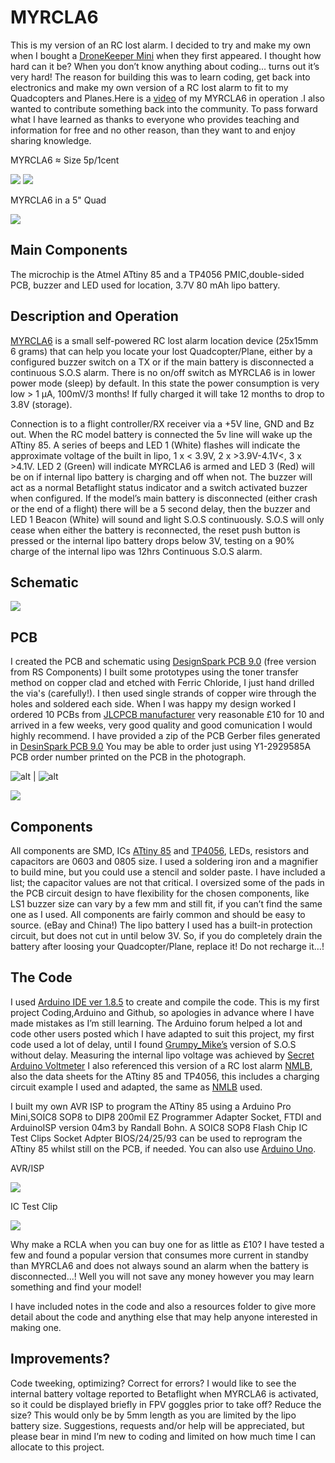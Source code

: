 # MYRCLA6
This is my version of an RC lost alarm.
I decided to try and make my own when I bought a [DroneKeeper Mini](https://www.nichemall.net:11846/index.php?route=product/product&product_id=50) when they first appeared.
I thought how hard can it be? When you don’t know anything about coding… turns out it’s very hard!
The reason for building this was to learn coding, get back into electronics and make my own
version of a RC lost alarm to fit to my Quadcopters and Planes.Here is a [video](https://www.youtube.com/watch?v=A2OlpAuxzVI&feature=youtu.be) of my MYRCLA6 in operation .I also wanted to contribute something back into the community.
To pass forward what I have learned as thanks to everyone who provides teaching and information
for free and no other reason, than they want to and enjoy sharing knowledge.

MYRCLA6 ≈ Size 5p/1cent

![](Images/MRCLA6B600x310.png) ![](Images/MRCLA6F600x257.png)

MYRCLA6 in a 5" Quad

![](Images/MYRCLA6_5_inch_quad.png)

## Main Components

The microchip is the Atmel ATtiny 85 and a TP4056 PMIC,double-sided PCB,
buzzer and LED used for location, 3.7V 80 mAh lipo battery.

## Description and Operation

[MYRCLA6](https://www.youtube.com/watch?v=zmA0Cy9UIdk&feature=youtu.be) is a small self-powered RC lost alarm location device (25x15mm 6 grams)
that can help you locate your lost Quadcopter/Plane, either by a configured buzzer switch
on a TX or if the main battery is disconnected a continuous S.O.S alarm.
There is no on/off switch as MYRCLA6 is in lower power mode (sleep) by default.
In this state the power consumption is very low > 1 µA, 100mV/3 months!
If fully charged it will take 12 months to drop to 3.8V (storage).

Connection is to a flight controller/RX receiver via a +5V line, GND and Bz out.
When the RC model battery is connected the 5v line will wake up the ATtiny 85. 
A series of beeps and LED 1 (White) flashes will indicate the approximate voltage of the built in lipo,
1 x < 3.9V, 2 x >3.9V-4.1V<, 3 x >4.1V.
LED 2 (Green) will indicate MYRCLA6 is armed and LED 3 (Red) will be on if internal lipo battery is charging and off when not.
The buzzer will act as a normal Betaflight status indicator and a switch activated buzzer when configured.
If the model’s main battery is disconnected (either crash or the end of a flight) there will be a 5 second delay,
then the buzzer and LED 1 Beacon (White) will sound and light S.O.S continuously.
S.O.S will only cease when either the battery is reconnected, the reset push button is pressed or
the internal lipo battery drops below 3V, testing on a 90% charge of the internal lipo was 12hrs
Continuous S.O.S alarm.

## Schematic

![](Schematic/MYRCLA6.png)

## PCB
I created the PCB and schematic using [DesignSpark PCB 9.0](https://www.rs-online.com/designspark/pcb-download-and-installation) (free version from RS Components)
I built some prototypes using the toner transfer method on copper clad and etched with Ferric Chloride, I just hand drilled the via's (carefully!).
I then used single strands of copper wire through the holes and soldered each side.
When I was happy my design worked I ordered 10 PCBs from [JLCPCB manufacturer](https://cart.jlcpcb.com/?edaOrderUrl=https:%2F%2Feasyeda.com%2Forder&electropolishingOnlyNo=no&achieveDate=72#%2F%3ForderType=1&stencilWidth=30&stencilLength=15&stencilCounts=5&stencilLayer=2&stencilPly=1.6&steelmeshSellingPriceRecordNum=A8256537-5522-491C-965C-646F5842AEC9&purchaseNumber=) very reasonable £10 for 10 and arrived in a few weeks, very good quality and good comunication I would highly recommend.
I have provided a zip of the PCB Gerber files generated in [DesinSpark PCB 9.0](https://www.rs-online.com/designspark/pcb-download-and-installation)
You may be able to order just using Y1-2929585A PCB order number printed on the PCB in the photograph.

![alt](Images/MYRCLA6FPCB.png) | ![alt](Images/MYRCLA6BPCB.png)

![](Images/MYRCLA6FPCBC.png)

## Components

All components are SMD, ICs [ATtiny 85](https://uk.rs-online.com/web/p/microcontrollers/1331674/) and [TP4056](https://www.ebay.co.uk/itm/P4056-4-2V-3A-High-Current-Lithium-Battery-Charging-Board-Charger-Module/152989287050?hash=item239edf428a:g:bs8AAOSwLRla2H-Y), LEDs, resistors and capacitors are 0603 and 0805 size. I used a soldering iron and a magnifier to build mine, but you could use a stencil and solder paste. I have included a list; the capacitor values are not that critical. I oversized some of the pads in the PCB circuit design to have flexibility for the chosen components, like LS1 buzzer size can vary by a few mm and still fit, if you can’t find the same one as I used.
All components are fairly common and should be easy to source. (eBay and China!)
The lipo battery I used has a built-in protection circuit, but does not cut in until below 3V.
So, if you do completely drain the battery after loosing your Quadcopter/Plane, replace it!
Do not recharge it…!

## The Code

I used [Arduino IDE ver 1.8.5](https://www.arduino.cc/en/main/software) to create and compile the code.
This is my first project Coding,Arduino and Github, so apologies in advance where I have made mistakes as I’m
still learning. The Arduino forum helped a lot and code other users posted which I have adapted to
suit this project, my first code used a lot of delay, until I found [Grumpy_Mike’s](http://www.thebox.myzen.co.uk/Tutorial/State_Machine.html) version of S.O.S without delay. Measuring the internal lipo voltage was achieved by [Secret Arduino Voltmeter](https://www.instructables.com/id/Secret-Arduino-Voltmeter/)
I also referenced this version of a RC lost alarm 
[NMLB](https://github.com/DavidMarzocca/NMLB), 
also the data sheets for the ATtiny 85 and TP4056, this includes a charging circuit example I used and adapted, the same as [NMLB](https://github.com/DavidMarzocca/NMLB) used.

I built my own AVR ISP to program the ATtiny 85 using a Arduino Pro Mini,SOIC8 SOP8 to DIP8 200mil EZ Programmer Adapter Socket, FTDI and ArduinoISP version 04m3 by Randall Bohn.
A SOIC8 SOP8 Flash Chip IC Test Clips Socket Adpter BIOS/24/25/93 can be used to reprogram the ATtiny 85 whilst still on the PCB, if needed.
You can also use [Arduino Uno](https://dev.mikamai.com/2014/03/05/how-to-program-an-attiny85-or-attiny45-with-an/).

AVR/ISP

![](Images/AVR%20ISP.png)

IC Test Clip

![](Images/ICTestClipsSocket.png)

Why make a RCLA when you can buy one for as little as £10?
I have tested a few and found a popular version that consumes more current in standby than MYRCLA6 and does not always sound an alarm when the battery is disconnected...!
Well you will not save any money however you may learn something and find your model!

I have included notes in the code and also a resources folder to give more detail about the code and
anything else that may help anyone interested in making one.

## Improvements?
Code tweeking, optimizing? Correct for errors?
I would like to see the internal battery voltage reported to Betaflight when MYRCLA6 is activated, so it could be displayed briefly in FPV goggles prior to take off?
Reduce the size? This would only be by 5mm length as you are limited by the lipo battery size.
Suggestions, requests and/or help will be appreciated, but please bear in mind I’m new to
coding and limited on how much time I can allocate to this project.







